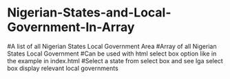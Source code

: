 # Nigerian-States-and-Local-Government-In-Array
#A list of all Nigerian States Local Government Area
#Array of all Nigerian States Local Government 
#Can be used with html select box option like in the example in index.html
#Select a state from select box and see lga select box display relevant local governments
